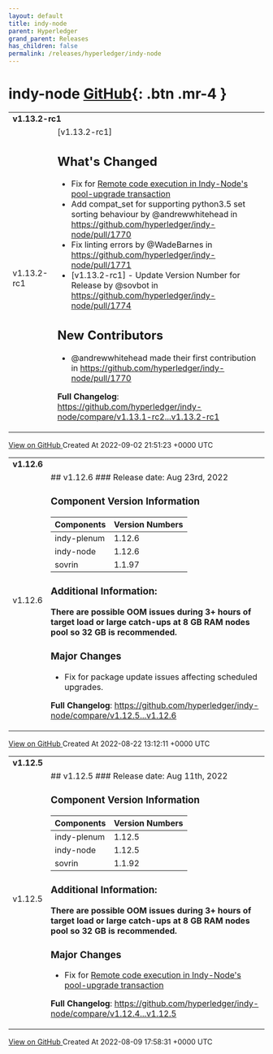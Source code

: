 ```yaml
---
layout: default
title: indy-node
parent: Hyperledger
grand_parent: Releases
has_children: false
permalink: /releases/hyperledger/indy-node
---
```


# indy-node <span class="fs-3 right-align">[GitHub](https://github.com/hyperledger/indy-node){: .btn .mr-4 }</span>


<div>
    <table>
        <tr>
            <td colspan="2">
                <b>
                    v1.13.2-rc1
                </b>
            </td>
        </tr>
        <tr>
            <td>
                <span class="chip">
                    v1.13.2-rc1
                </span>
            </td>
            <td>
                [v1.13.2-rc1] 

## What's Changed
* Fix for [Remote code execution in Indy-Node's pool-upgrade transaction](https://github.com/hyperledger/indy-node/security/advisories/GHSA-r6v9-p59m-gj2p)
* Add compat_set for supporting python3.5 set sorting behaviour by @andrewwhitehead in https://github.com/hyperledger/indy-node/pull/1770
* Fix linting errors by @WadeBarnes in https://github.com/hyperledger/indy-node/pull/1771
* [v1.13.2-rc1] - Update Version Number for Release by @sovbot in https://github.com/hyperledger/indy-node/pull/1774

## New Contributors
* @andrewwhitehead made their first contribution in https://github.com/hyperledger/indy-node/pull/1770

**Full Changelog**: https://github.com/hyperledger/indy-node/compare/v1.13.1-rc2...v1.13.2-rc1
            </td>
        </tr>
    </table>
    <a href="https://github.com/hyperledger/indy-node/releases/tag/v1.13.2-rc1" class=".btn">
        View on GitHub
    </a>
    <span class="right-align">
        Created At 2022-09-02 21:51:23 +0000 UTC
    </span>
</div>

<div>
    <table>
        <tr>
            <td colspan="2">
                <b>
                    v1.12.6
                </b>
            </td>
        </tr>
        <tr>
            <td>
                <span class="chip">
                    v1.12.6
                </span>
            </td>
            <td>
                ## v1.12.6
### Release date: Aug 23rd, 2022

### Component Version Information
| Components | Version Numbers |
| --- | --- |
| indy-plenum | 1.12.6 |
| indy-node | 1.12.6 |
| sovrin | 1.1.97 |

### Additional Information:

**There are possible OOM issues during 3+ hours of target load or large catch-ups at 8 GB RAM nodes pool so 32 GB is recommended.**

### Major Changes
- Fix for package update issues affecting scheduled upgrades.

**Full Changelog**: https://github.com/hyperledger/indy-node/compare/v1.12.5...v1.12.6
            </td>
        </tr>
    </table>
    <a href="https://github.com/hyperledger/indy-node/releases/tag/v1.12.6" class=".btn">
        View on GitHub
    </a>
    <span class="right-align">
        Created At 2022-08-22 13:12:11 +0000 UTC
    </span>
</div>

<div>
    <table>
        <tr>
            <td colspan="2">
                <b>
                    v1.12.5
                </b>
            </td>
        </tr>
        <tr>
            <td>
                <span class="chip">
                    v1.12.5
                </span>
            </td>
            <td>
                ## v1.12.5
### Release date: Aug 11th, 2022

### Component Version Information
| Components | Version Numbers |
| --- | --- |
| indy-plenum | 1.12.5 |
| indy-node | 1.12.5 |
| sovrin | 1.1.92 |

### Additional Information:

**There are possible OOM issues during 3+ hours of target load or large catch-ups at 8 GB RAM nodes pool so 32 GB is recommended.**

### Major Changes
- Fix for [Remote code execution in Indy-Node's pool-upgrade transaction](https://github.com/hyperledger/indy-node/security/advisories/GHSA-r6v9-p59m-gj2p)

**Full Changelog**: https://github.com/hyperledger/indy-node/compare/v1.12.4...v1.12.5
            </td>
        </tr>
    </table>
    <a href="https://github.com/hyperledger/indy-node/releases/tag/v1.12.5" class=".btn">
        View on GitHub
    </a>
    <span class="right-align">
        Created At 2022-08-09 17:58:31 +0000 UTC
    </span>
</div>

